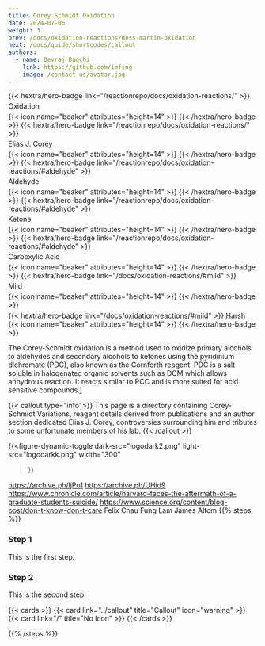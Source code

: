 ```yaml
---
title: Corey Schmidt Oxidation
date: 2024-07-06
weight: 3
prev: /docs/oxidation-reactions/dess-martin-oxidation
next: /docs/guide/shortcodes/callout
authors:
  - name: Devraj Bagchi
    link: https://github.com/imfing
    image: /contact-us/avatar.jpg
---
```


<div style="text-align: left; margin-top: -0.2em; display: flex; flex-wrap: wrap; gap: 4px;">
{{< hextra/hero-badge link="/reactionrepo/docs/oxidation-reactions/" >}}
  <span>Oxidation</span>
  {{< icon name="beaker" attributes="height=14" >}}
{{< /hextra/hero-badge >}}
{{< hextra/hero-badge link="/reactionrepo/docs/oxidation-reactions/" >}}
  <span>Elias J. Corey</span>
  {{< icon name="beaker" attributes="height=14" >}}
{{< /hextra/hero-badge >}}
{{< hextra/hero-badge link="/reactionrepo/docs/oxidation-reactions/#aldehyde" >}}
  <span>Aldehyde</span>
  {{< icon name="beaker" attributes="height=14" >}}
{{< /hextra/hero-badge >}}
{{< hextra/hero-badge link="/reactionrepo/docs/oxidation-reactions/#aldehyde" >}}
  <span>Ketone</span>
  {{< icon name="beaker" attributes="height=14" >}}
{{< /hextra/hero-badge >}}
{{< hextra/hero-badge link="/reactionrepo/docs/oxidation-reactions/#aldehyde" >}}
  <span>Carboxylic Acid</span>
  {{< icon name="beaker" attributes="height=14" >}}
{{< /hextra/hero-badge >}}
{{< hextra/hero-badge link="/docs/oxidation-reactions/#mild" >}}
  <span>Mild</span>
  {{< icon name="beaker" attributes="height=14" >}}
{{< /hextra/hero-badge >}}
</div>

<div style="text-align: left; margin-top: 0.4em;">
{{< hextra/hero-badge link="/docs/oxidation-reactions/#mild" >}}
  <span>Harsh</span>
  {{< icon name="beaker" attributes="height=14" >}}
{{< /hextra/hero-badge >}}
</div>

<p>The Corey-Schmidt oxidation is a method used to oxidize primary alcohols to aldehydes and secondary alcohols to ketones using the pyridinium dichromate (PDC), also known as the Cornforth reagent. PDC is a salt soluble in halogenated organic solvents such as DCM which allows anhydrous reaction. It reacts similar to PCC and is more suited for acid sensitive compounds.<a href="#fn1" id="ref1-anchor" class="superscript">1</a></p>

{{< callout type="info">}}
This page is a directory containing Corey-Schmidt Variations, reagent details derived from publications and an author section dedicated Elias J. Corey, controversies surrounding him and tributes to some unfortunate members of his lab.
{{< /callout >}}

{{<figure-dynamic-toggle
    dark-src="logodark2.png"
    light-src="logodarkk.png"
    width="300"
>}}

https://archive.ph/ljPo1
https://archive.ph/UHid9
https://www.chronicle.com/article/harvard-faces-the-aftermath-of-a-graduate-students-suicide/
https://www.science.org/content/blog-post/don-t-know-don-t-care
Felix Chau
Fung Lam
James Altom
{{% steps %}}

### Step 1

This is the first step.

### Step 2

This is the second step.

{{< cards >}}
  {{< card link="../callout" title="Callout" icon="warning" >}}
  {{< card link="/" title="No Icon" >}}
{{< /cards >}}

{{% /steps %}}
